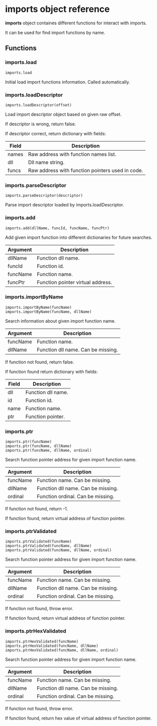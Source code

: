 # **imports** object reference

**imports** object containes different functions for interact with imports.

It can be used for find import functions by name.

## Functions

### imports.load

``imports.load``

Initial load import functions information. Called automatically.

### imports.loadDescriptor

``imports.loadDescriptor(offset)``

Load import descriptor object based on given raw offset.

If descriptor is wrong, return false.

If descriptor correct, return dictionary with fields:

| Field | Description |
| ----- | ----------- |
| names | Raw address with function names list. |
| dll   | Dll name string. |
| funcs | Raw address with function pointers used in code. |


### imports.parseDescriptor

``imports.parseDescriptor(descriptor)``

Parse import descriptor loaded by imports.loadDescriptor.

### imports.add

``imports.add(dllName, funcId, funcName, funcPtr)``

Add given import function into different dictionaries for future searches.

| Argument  | Description |
| --------  | ----------- |
| dllName   | Function dll name. |
| funcId    | Function id. |
| funcName  | Function name. |
| funcPtr   | Function pointer virtual address. |

### imports.importByName

```
imports.importByName(funcName)
imports.importByName(funcName, dllName)
```

Search information about given import function name.

| Argument  | Description |
| --------  | ----------- |
| funcName  | Function name. |
| dllName   | Function dll name. Can be missing. |

If function not found, return false.

If function found return dictionary with fields:

| Field | Description |
| ----- | ----------- |
| dll   | Function dll name. |
| id    | Function id. |
| name  | Function name. |
| ptr   | Function pointer. |

### imports.ptr

```
imports.ptr(funcName)
imports.ptr(funcName, dllName)
imports.ptr(funcName, dllName, ordinal)
```

Search function pointer address for given import function name.

| Argument  | Description |
| --------  | ----------- |
| funcName  | Function name. Can be missing. |
| dllName   | Function dll name. Can be missing. |
| ordinal   | Function ordinal. Can be missing. |

If function not found, return -1.

If function found, return virtual address of function pointer.

### imports.ptrValidated

```
imports.ptrValidated(funcName)
imports.ptrValidated(funcName, dllName)
imports.ptrValidated(funcName, dllName, ordinal)
```

Search function pointer address for given import function name.

| Argument  | Description |
| --------  | ----------- |
| funcName  | Function name. Can be missing. |
| dllName   | Function dll name. Can be missing. |
| ordinal   | Function ordinal. Can be missing. |

If function not found, throw error.

If function found, return virtual address of function pointer.

### imports.ptrHexValidated

```
imports.ptrHexValidated(funcName)
imports.ptrHexValidated(funcName, dllName)
imports.ptrHexValidated(funcName, dllName, ordinal)
```

Search function pointer address for given import function name.

| Argument  | Description |
| --------  | ----------- |
| funcName  | Function name. Can be missing. |
| dllName   | Function dll name. Can be missing. |
| ordinal   | Function ordinal. Can be missing. |

If function not found, throw error.

If function found, return hex value of virtual address of function pointer.
